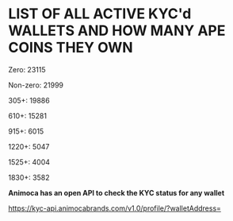 # LIST OF ALL ACTIVE KYC'd WALLETS AND HOW MANY APE COINS THEY OWN

Zero: 23115

Non-zero: 21999

305+: 19886

610+: 15281

915+: 6015

1220+: 5047

1525+: 4004

1830+: 3582

**Animoca has an open API to check the KYC status for any wallet**

https://kyc-api.animocabrands.com/v1.0/profile/?walletAddress=